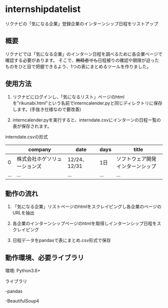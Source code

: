 # internshipdatelist
リクナビの「気になる企業」登録企業のインターンシップ日程をリストアップ

## 概要
リクナビでは「気になる企業」のインターン日程を調べるために各企業ページで確認する必要があります。
そこで、~~無精者でも~~日程被りの確認や期限が迫ったものをひと目で把握できるよう、1つの表にまとめるツールを作りました。


## 使用方法
1. リクナビにログインし、「気になるリスト」ページのhtmlを"rikunabi.html"という名前でinterncalender.pyと同じディレクトリに保存します。(手抜き仕様なので要改善)

1. interncalender.pyを実行すると、interndate.csvにインターンの日程一覧の表が保存されます。

interndate.csvの形式

| |company|date|days|title|
|----|----|----|----|----|
|0|株式会社ホゲソリューションズ|12/24、12/31|1日|ソフトウェア開発インターンシップ|
|...|...|...|...|...|

## 動作の流れ
1. 「気になる企業」リストページのhtmlをスクレイピングし各企業のページのURLを抽出

1. 各企業のインターンシップページのhtmlを取得しインターンシップ日程をスクレイピング

1. 日程データをpandasで表にまとめ.csv形式で保存

## 動作環境、必要ライブラリ
環境: Python3.6+

ライブラリ

-pandas

-BeautifulSoup4